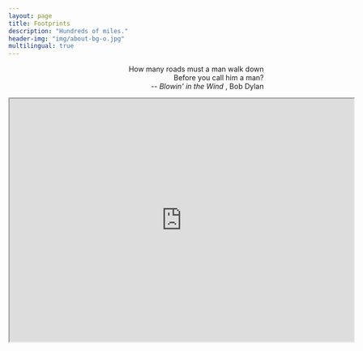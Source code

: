 ```yaml
---
layout: page
title: Footprints
description: "Hundreds of miles."
header-img: "img/about-bg-o.jpg"
multilingual: true
---
```


<p class="message" align="right">
  How many roads must a man walk down<br>
  Before you call him a man?<br>
  --<i> Blowin' in the Wind </i>, Bob Dylan
</p>

<iframe src="https://www.google.com/maps/d/embed?mid=1mipXeTROxyXGCO7-LrqIvDfRgNgKZrXU" width="680" height="480"></iframe>


